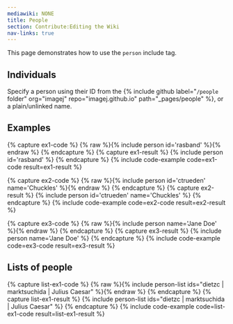 ```yaml
---
mediawiki: NONE
title: People
section: Contribute:Editing the Wiki
nav-links: true
---
```


This page demonstrates how to use the `person` include tag.

## Individuals

Specify a person using their ID from the
{% include github label="`/people` folder" org="imagej" repo="imagej.github.io" path="_pages/people" %},
or a plain/unlinked name.

## Examples

{% capture ex1-code %}
{% raw %}{% include person id='rasband' %}{% endraw %}
{% endcapture %}
{% capture ex1-result %}
{% include person id='rasband' %}
{% endcapture %}
{% include code-example code=ex1-code result=ex1-result %}

{% capture ex2-code %}
{% raw %}{% include person id='ctrueden' name='Chuckles' %}{% endraw %}
{% endcapture %}
{% capture ex2-result %}
{% include person id='ctrueden' name='Chuckles' %}
{% endcapture %}
{% include code-example code=ex2-code result=ex2-result %}

{% capture ex3-code %}
{% raw %}{% include person name='Jane Doe' %}{% endraw %}
{% endcapture %}
{% capture ex3-result %}
{% include person name='Jane Doe' %}
{% endcapture %}
{% include code-example code=ex3-code result=ex3-result %}

## Lists of people

{% capture list-ex1-code %}
{% raw %}{% include person-list ids="dietzc | marktsuchida | Julius Caesar" %}{% endraw %}
{% endcapture %}
{% capture list-ex1-result %}
{% include person-list ids="dietzc | marktsuchida | Julius Caesar" %}
{% endcapture %}
{% include code-example code=list-ex1-code result=list-ex1-result %}
